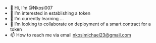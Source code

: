 - 👋 Hi, I’m @Nkosi007
- 👀 I’m interested in establishing a token 
- 🌱 I’m currently learning ...
- 💞️ I’m looking to collaborate on deployment of a smart contract for a token 
- 📫 How to reach me via email nkosimichael23@gmail.com 

<!---
Nkosi007/Nkosi007 is a ✨ special ✨ repository because its `README.md` (this file) appears on your GitHub profile.
You can click the Preview link to take a look at your changes.
--->

